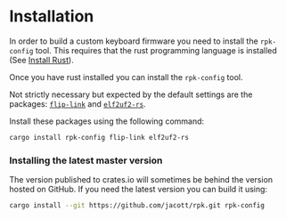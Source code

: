 # Installation

In order to build a custom keyboard firmware you need to install the `rpk-config` tool. This
requires that the rust programming language is installed (See [Install
Rust](https://www.rust-lang.org/tools/install)).


Once you have rust installed you can install the `rpk-config` tool.

Not strictly necessary but expected by the default settings are the packages: [`flip-link`][1] and
[`elf2uf2-rs`][2].

Install these packages using the following command:

```sh
cargo install rpk-config flip-link elf2uf2-rs
```

### Installing the latest master version

The version published to crates.io will sometimes be behind the version hosted on GitHub.  If you
need the latest version you can build it using:

```sh
cargo install --git https://github.com/jacott/rpk.git rpk-config
```

[1]: https://crates.io/crates/flip-link
[2]: https://crates.io/crates/elf2uf2-rs
